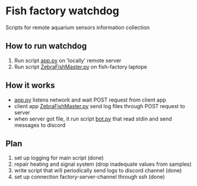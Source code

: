 # Fish factory watchdog

Scripts for remote aquarium sensors information collection

## How to run watchdog

1. Run script [app.py](./app.py) on 'locally' remote server
2. Run script [ZebraFishMaster.py](./ZebraFishMaster.py) on fish-factory laptope

## How it works

- [app.py](./app.py) listens network and wait POST request from client app
- client app [ZebraFishMaster.py](./ZebraFishMaster.py) send log files through POST request to server
- when server got file, it run script [bot.py](./bot.py) that read stdin and send messages to discord

## Plan

1. set up logging for main script (done)
2. repair heating and signal system (drop inadequate values from samples)
3. write script that will periodically send logs to discord channel (done)
4. set up connection factory-server-channel through ssh (done)

